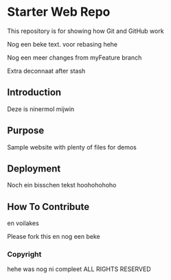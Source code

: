 # Starter Web Repo

This repository is for showing how Git and GitHub work

Nog een beke text. voor rebasing hehe

Nog een meer changes from myFeature branch 

Extra deconnaat after stash

## Introduction

Deze is ninermol mijwin

## Purpose

Sample website with plenty of files for demos

## Deployment

Noch ein bisschen tekst hoohohohoho

## How To Contribute

en voilakes

Please fork this en nog een beke

### Copyright

hehe was nog ni compleet
ALL RIGHTS RESERVED
